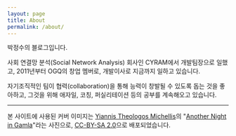 ```yaml
---
layout: page
title: About
permalink: /about/
---
```


박정수의 블로그입니다.

사회 연결망 분석(Social Network Analysis) 회사인 CYRAM에서 개발팀장으로 일했고, 2011년부터 OGQ의 창업 멤버로, 개발이사로 지금까지 일하고 있습니다.

자기조직적인 팀이 협력(collaboration)을 통해 능력이 창발될 수 있도록 돕는 것을 좋아하고, 그것을 위해 애자일, 코칭, 퍼실리테이션 등의 공부를 계속해오고 있습니다.

----

본 사이트에 사용된 커버 이미지는 [Yiannis Theologos Michellis](https://www.flickr.com/photos/zoonyzoozoodazoo/)의 "[Another Night in Gamla](https://www.flickr.com/photos/zoonyzoozoodazoo/15407020180/)"라는 사진으로, [CC-BY-SA 2.0](http://creativecommons.org/licenses/by-sa/2.0/)으로 배포되었습니다.
